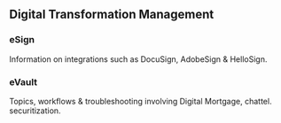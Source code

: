 ## Digital Transformation Management



### eSign

Information on integrations such as DocuSign, AdobeSign & HelloSign.

### eVault

Topics, workflows & troubleshooting involving Digital Mortgage, chattel. securitization.
